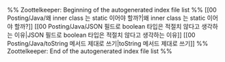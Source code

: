 %% Zoottelkeeper: Beginning of the autogenerated index file list  %%
 [[00 Posting/Java/왜 inner class 는 static 이어야 할까?|왜 inner class 는 static 이어야 할까?]]
 [[00 Posting/Java/JSON 필드로 boolean 타입은 적절치 않다고 생각하는 이유|JSON 필드로 boolean 타입은 적절치 않다고 생각하는 이유]]
 [[00 Posting/Java/toString 메서드 제대로 쓰기|toString 메서드 제대로 쓰기]]
%% Zoottelkeeper: End of the autogenerated index file list  %%
